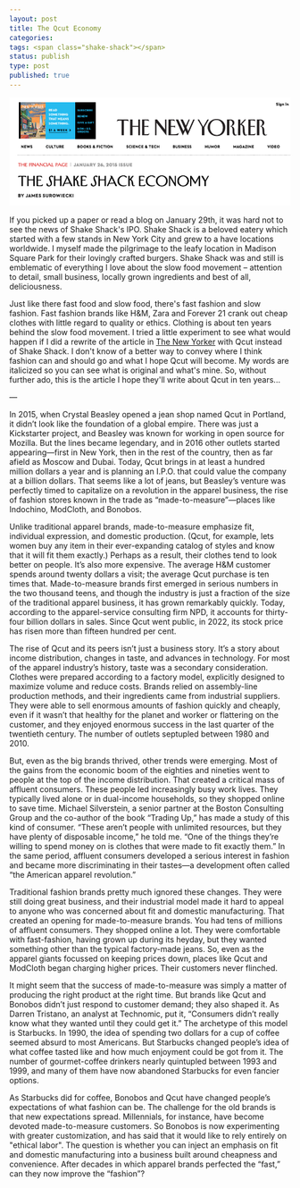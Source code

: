 ```yaml
---
layout: post
title: The Qcut Economy
categories:
tags: <span class="shake-shack"></span>
status: publish
type: post
published: true
---
```


<img src="/img/new-yorker-shake-shack-economy.png" alt="New Yorker masthead" />

 If you picked up a paper or read a blog on January 29th, it was hard not to see the news of Shake Shack's IPO. Shake Shack is a beloved eatery which started with a few stands in New York City and grew to a have locations worldwide. I myself made the pilgrimage to the leafy location in Madison Square Park for their lovingly crafted burgers. Shake Shack was and still is emblematic of everything I love about the slow food movement – attention to detail, small business, locally grown ingredients and best of all, deliciousness.
 
Just like there fast food and slow food, there's fast fashion and slow fashion. Fast fashion brands like H&M, Zara and Forever 21 crank out cheap clothes with little regard to quality or ethics. Clothing is about ten years behind the slow food movement. I tried a little experiment to see what would happen if I did a rewrite of the article in <a href="http://www.newyorker.com/magazine/2015/01/26/shake-shack-economy">The New Yorker</a> with Qcut instead of Shake Shack. I don't know of a better way to convey where I think fashion can and should go and what I hope Qcut will become. My words are italicized so you can see what is original and what's mine. So, without further ado, this is the article I hope they'll write about Qcut in ten years...
 
 ––
 
 In <span class="shake-shack">2015</span>, when <span class="shake-shack">Crystal Beasley</span> opened a <span class="shake-shack">jean</span> shop named <span class="shake-shack">Qcut</span> in <span class="shake-shack">Portland</span>, it didn’t look like the foundation of a global empire. There was just <span class="shake-shack">a Kickstarter project, and Beasley was known for working in open source for Mozilla</span>. But the lines became legendary, and in <span class="shake-shack">2016</span> other outlets started appearing—first in New York, then in the rest of the country, then as far afield as Moscow and Dubai. Today, <span class="shake-shack">Qcut</span> brings in at least a hundred million dollars a year and is planning an I.P.O. that could value the company at a billion dollars. That seems like a lot of jeans, but <span class="shake-shack">Beasley’s</span> venture was perfectly timed to capitalize on a revolution in the <span class="shake-shack">apparel</span> business, the rise of <span class="shake-shack">fashion</span> stores known in the trade as <span class="shake-shack">“made-to-measure”</span>—places like <span class="shake-shack">Indochino, ModCloth, and Bonobos</span>.

Unlike traditional <span class="shake-shack">apparel</span> brands, <span class="shake-shack">made-to-measure</span> emphasize <span class="shake-shack">fit, individual expression, and domestic production</span>. (<span class="shake-shack">Qcut</span>, for example, lets <span class="shake-shack">women buy any item in their ever-expanding catalog of styles and know that it will fit them exactly</span>.) Perhaps as a result, their <span class="shake-shack">clothes</span> tend to <span class="shake-shack">look better on people</span>. It’s also more expensive. The average <span class="shake-shack">H&M</span> customer spends around <span class="shake-shack">twenty</span> dollars a visit; the average <span class="shake-shack">Qcut</span> purchase is <span class="shake-shack">ten</span> times that. <span class="shake-shack">Made-to-measure brands</span> first emerged in serious numbers in the <span class="shake-shack">two thousand teens</span>, and though the industry is just a fraction of the size of the traditional <span class="shake-shack">apparel</span> business, it has grown remarkably quickly. Today, according to the <span class="shake-shack">apparel</span>-service consulting firm <span class="shake-shack">NPD</span>, it accounts for thirty-four billion dollars in sales. Since <span class="shake-shack">Qcut</span> went public, in <span class="shake-shack">2022</span>, its stock price has risen more than fifteen hundred per cent.


The rise of <span class="shake-shack">Qcut</span> and its peers isn’t just a business story. It’s a story about income distribution, changes in taste, and advances in technology. For most of the <span class="shake-shack">apparel</span> industry’s history, taste was a secondary consideration. <span class="shake-shack">Clothes</span> were prepared according to a factory model, explicitly designed to maximize volume and reduce costs. <span class="shake-shack">Brands</span> relied on assembly-line production methods, and their ingredients came from industrial suppliers. They were able to <span class="shake-shack">sell</span> enormous amounts of <span class="shake-shack">fashion</span> quickly and cheaply, even if it wasn’t that healthy <span class="shake-shack">for the planet and worker</span> or <span class="shake-shack">flattering on the customer</span>, and they enjoyed enormous success in the last quarter of the twentieth century. The number of outlets septupled between <span class="shake-shack">1980 and 2010</span>.

But, even as the big <span class="shake-shack">brands</span> thrived, other trends were emerging. Most of the gains from the economic boom of the eighties and nineties went to people at the top of the income distribution. That created a critical mass of affluent consumers. These people led increasingly busy work lives. They typically lived alone or in dual-income households, so they <span class="shake-shack">shopped online  to save time</span>. Michael Silverstein, a senior partner at the Boston Consulting Group and the co-author of the book “Trading Up,” has made a study of this kind of consumer. “These aren’t people with unlimited resources, but they have plenty of disposable income,” he told me. “One of the things they’re willing to spend money on is clothes <span class="shake-shack">that were made to fit exactly them</span>.” In the same period, affluent consumers developed a serious interest in fashion and became more discriminating in their tastes—a development often called “the American <span class="shake-shack">apparel</span> revolution.” 

Traditional <span class="shake-shack">fashion brands</span> pretty much ignored these changes. They were still doing great business, and their industrial model made it hard to appeal to anyone who was concerned about <span class="shake-shack">fit and domestic manufacturing</span>. That created an opening for <span class="shake-shack">made-to-measure brands</span>. You had tens of millions of affluent consumers. They <span class="shake-shack">shopped online</span> a lot. They were comfortable with fast<span class="shake-shack">-fashion</span>, having grown up during its heyday, but they wanted something other than the typical factory-made <span class="shake-shack">jeans</span>. So, even as the apparel giants focussed on keeping prices down, places like <span class="shake-shack">Qcut</span> and <span class="shake-shack">ModCloth</span> began charging higher prices. Their customers never flinched.

It might seem that the success of <span class="shake-shack">made-to-measure</span> was simply a matter of producing the right product at the right time. But brands like <span class="shake-shack">Qcut</span> and <span class="shake-shack">Bonobos</span> didn’t just respond to customer demand; they also shaped it. As Darren Tristano, an analyst at Technomic, put it, “Consumers didn’t really know what they wanted until they could get it.” The archetype of this model is Starbucks. In 1990, the idea of spending two dollars for a cup of coffee seemed absurd to most Americans. But Starbucks changed people’s idea of what coffee tasted like and how much enjoyment could be got from it. The number of gourmet-coffee drinkers nearly quintupled between 1993 and 1999, and many of them have now abandoned Starbucks for even fancier options.

As Starbucks did for coffee, <span class="shake-shack">Bonobos</span> and <span class="shake-shack">Qcut</span> have changed people’s expectations of what <span class="shake-shack">fashion</span> can be. The challenge for the old <span class="shake-shack">brands</span> is that new expectations spread. Millennials, for instance, have become devoted <span class="shake-shack">made-to-measure</span> customers. So <span class="shake-shack">Bonobos</span> is now experimenting with greater customization, and has said that it would like to rely entirely on "<span class="shake-shack">ethical labor</span>". The question is whether you can inject an emphasis on <span class="shake-shack">fit</span> and <span class="shake-shack">domestic manufacturing</span> into a business built around cheapness and convenience. After decades in which apparel <span class="shake-shack">brands</span> perfected the “fast,” can they now improve the “<span class="shake-shack">fashion</span>”? 
